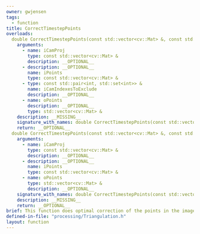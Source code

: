 ```yaml
---
owner: gwjensen
tags:
  - function
title: CorrectTimestepPoints
overloads:
  double CorrectTimestepPoints(const std::vector<cv::Mat> &, const std::vector<cv::Mat> &, const std::pair<int, std::set<int>> &, std::vector<cv::Mat> &):
    arguments:
      - name: iCamProj
        type: const std::vector<cv::Mat> &
        description: __OPTIONAL__
      - description: __OPTIONAL__
        name: iPoints
        type: const std::vector<cv::Mat> &
      - type: const std::pair<int, std::set<int>> &
        name: iCamIndexesToExclude
        description: __OPTIONAL__
      - name: oPoints
        description: __OPTIONAL__
        type: std::vector<cv::Mat> &
    description: __MISSING__
    signature_with_names: double CorrectTimestepPoints(const std::vector<cv::Mat> & iCamProj, const std::vector<cv::Mat> & iPoints, const std::pair<int, std::set<int>> & iCamIndexesToExclude, std::vector<cv::Mat> & oPoints)
    return: __OPTIONAL__
  double CorrectTimestepPoints(const std::vector<cv::Mat> &, const std::vector<cv::Mat> &, std::vector<cv::Mat> &):
    arguments:
      - name: iCamProj
        type: const std::vector<cv::Mat> &
        description: __OPTIONAL__
      - description: __OPTIONAL__
        name: iPoints
        type: const std::vector<cv::Mat> &
      - name: oPoints
        type: std::vector<cv::Mat> &
        description: __OPTIONAL__
    signature_with_names: double CorrectTimestepPoints(const std::vector<cv::Mat> & iCamProj, const std::vector<cv::Mat> & iPoints, std::vector<cv::Mat> & oPoints)
    description: __MISSING__
    return: __OPTIONAL__
brief: This function does optimal correction of the points in the images according to the matrices of the cameras. If the world was perfect and there was no noise, there would be no need for this step as the epipolar lines from the matching points of each camera's image would intersect in 3d space. However, since there is noise they don't always intersect. This function adjusts the camera pixels in such a way that the minimum amount of pixel movement in order to get the epipolar lines to intersect is achieved.
defined-in-file: "processing/Triangulation.h"
layout: function
---
```

